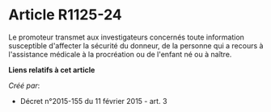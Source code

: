 # Article R1125-24

Le promoteur transmet aux investigateurs concernés toute information susceptible d'affecter la sécurité du donneur, de la
personne qui a recours à l'assistance médicale à la procréation ou de l'enfant né ou à naître.

**Liens relatifs à cet article**

_Créé par_:

  - Décret n°2015-155 du 11 février 2015 - art. 3
